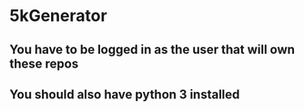 # 5kGenerator

## You have to be logged in as the user that will own these repos
## You should also have python 3 installed
